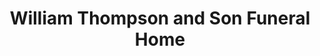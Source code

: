 ---
title: "William Thompson and Son Funeral Home"
url: /white-cottage/william-thompson-and-son-funeral-home/
shop: funeral directors
---